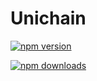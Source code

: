 # Unichain

[![npm version](https://badgen.net/npm/v/unichain)](https://www.npmjs.com/package/unichain)

[![npm downloads](https://badgen.net/npm/dm/unichain)](https://www.npmjs.com/package/unichain)
